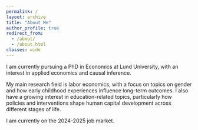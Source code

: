 ```yaml
---
permalink: /
layout: archive
title: "About Me"
author_profile: true
redirect_from: 
  - /about/
  - /about.html
classes: wide
---
```



I am currently pursuing a PhD in Economics at Lund University, with an interest in applied economics and causal inference.  

My main research field is labor economics, with a focus on topics on gender and how early childhood experiences influence long-term outcomes. I also have a growing interest in education-related topics, particularly how policies and interventions shape human capital development across different stages of life.  

  
I am currently on the 2024-2025 job market.
